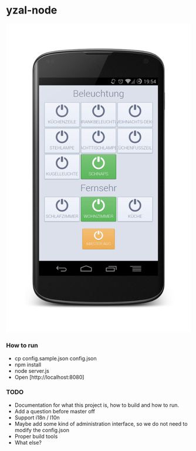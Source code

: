 yzal-node
=========

![yzal-node on a mobile device](https://github.com/cwildfoerster/yzal-node/raw/master/screenshot.png)

### How to run
* cp config.sample.json config.json
* npm install
* node server.js
* Open [http://localhost:8080]

### TODO
* Documentation for what this project is, how to build and how to run.
* Add a question before master off
* Support i18n / l10n
* Maybe add some kind of administration interface, so we do not need to modify the config.json
* Proper build tools
* What else?
